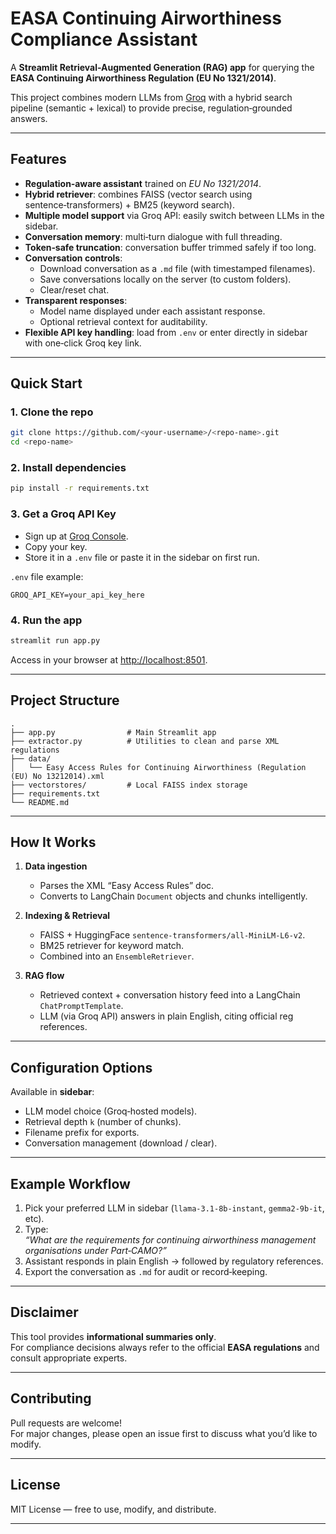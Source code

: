 # EASA Continuing Airworthiness Compliance Assistant  

A **Streamlit Retrieval-Augmented Generation (RAG) app** for querying the **EASA Continuing Airworthiness Regulation (EU No 1321/2014)**.  

This project combines modern LLMs from [Groq](https://groq.com/) with a hybrid search pipeline (semantic + lexical) to provide precise, regulation‑grounded answers.  

---

## Features

- **Regulation‑aware assistant** trained on *EU No 1321/2014*.  
- **Hybrid retriever**: combines FAISS (vector search using sentence‑transformers) + BM25 (keyword search).  
- **Multiple model support** via Groq API: easily switch between LLMs in the sidebar.  
- **Conversation memory**: multi‑turn dialogue with full threading.  
- **Token‑safe truncation**: conversation buffer trimmed safely if too long.  
- **Conversation controls**:  
  - Download conversation as a `.md` file (with timestamped filenames).  
  - Save conversations locally on the server (to custom folders).  
  - Clear/reset chat.  
- **Transparent responses**:  
  - Model name displayed under each assistant response.  
  - Optional retrieval context for auditability.  
- **Flexible API key handling**: load from `.env` or enter directly in sidebar with one‑click Groq key link.

---

## Quick Start

### 1. Clone the repo
```bash
git clone https://github.com/<your-username>/<repo-name>.git
cd <repo-name>
```

### 2. Install dependencies
```bash
pip install -r requirements.txt
```

### 3. Get a Groq API Key  
- Sign up at [Groq Console](https://console.groq.com/keys).  
- Copy your key.  
- Store it in a `.env` file or paste it in the sidebar on first run.

`.env` file example:
```env
GROQ_API_KEY=your_api_key_here
```

### 4. Run the app
```bash
streamlit run app.py
```

Access in your browser at [http://localhost:8501](http://localhost:8501).

---

## Project Structure

```
.
├── app.py                # Main Streamlit app
├── extractor.py          # Utilities to clean and parse XML regulations
├── data/
│   └── Easy Access Rules for Continuing Airworthiness (Regulation (EU) No 13212014).xml
├── vectorstores/         # Local FAISS index storage
├── requirements.txt
└── README.md
```

---

## How It Works

1. **Data ingestion**
   - Parses the XML “Easy Access Rules” doc.
   - Converts to LangChain `Document` objects and chunks intelligently.

2. **Indexing & Retrieval**
   - FAISS + HuggingFace `sentence-transformers/all-MiniLM-L6-v2`.
   - BM25 retriever for keyword match.
   - Combined into an `EnsembleRetriever`.

3. **RAG flow**
   - Retrieved context + conversation history feed into a LangChain `ChatPromptTemplate`.
   - LLM (via Groq API) answers in plain English, citing official reg references.

---

## Configuration Options

Available in **sidebar**:
- LLM model choice (Groq‑hosted models).
- Retrieval depth `k` (number of chunks).  
- Filename prefix for exports.  
- Conversation management (download / clear).

---

## Example Workflow
1. Pick your preferred LLM in sidebar (`llama-3.1-8b-instant`, `gemma2-9b-it`, etc).  
2. Type:  
   *“What are the requirements for continuing airworthiness management organisations under Part‑CAMO?”*  
3. Assistant responds in plain English → followed by regulatory references.  
4. Export the conversation as `.md` for audit or record‑keeping.  

---

## Disclaimer
This tool provides **informational summaries only**.  
For compliance decisions always refer to the official **EASA regulations** and consult appropriate experts.  

---

## Contributing
Pull requests are welcome!  
For major changes, please open an issue first to discuss what you’d like to modify.  

---

## License
MIT License — free to use, modify, and distribute.  

---
